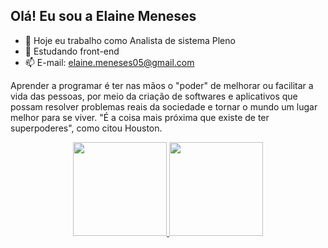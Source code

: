 ## Olá! Eu sou a Elaine Meneses

- 🔭 Hoje eu trabalho como Analista de sistema Pleno
- 🌱 Estudando front-end
- 📫 E-mail: elaine.meneses05@gmail.com

Aprender a programar é ter nas mãos o "poder" de melhorar ou facilitar a vida das pessoas, por meio da criação de softwares e aplicativos que possam resolver problemas reais da sociedade e tornar o mundo um lugar melhor para se viver. "É a coisa mais próxima que existe de ter superpoderes", como citou Houston.

<div align="center">
  <a href="https://github.com/ElaineMeneses">
  <img height="150em" src="https://github-readme-stats.vercel.app/api?username=ElaineMeneses&show_icons=true&theme=dracula&include_all_commits=true&count_private=true"/>
  <img height="150em" src="https://github-readme-stats.vercel.app/api/top-langs/?username=ElaineMeneses&layout=compact&langs_count=7&theme=dracula"/>
  
    
</div>

